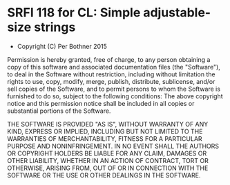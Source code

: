 # SRFI 118 for CL: Simple adjustable-size strings

* Copyright (C) Per Bothner 2015
 
Permission is hereby granted, free of charge, to any person obtaining a copy of this
software and associated documentation files (the "Software"), to deal in
the Software without restriction,
including without limitation the rights to use, copy, modify, merge, publish, distribute,
sublicense, and/or sell copies of the Software, and to permit persons to whom
the Software is furnished to do so, subject to the following conditions:
The above copyright notice and this permission notice shall be included in all copies or
substantial portions of the Software.

THE SOFTWARE IS PROVIDED "AS IS", WITHOUT WARRANTY OF ANY KIND, EXPRESS OR IMPLIED,
INCLUDING BUT NOT LIMITED TO THE WARRANTIES OF MERCHANTABILITY, 
FITNESS FOR A PARTICULAR PURPOSE AND NONINFRINGEMENT. IN NO EVENT SHALL THE AUTHORS OR
COPYRIGHT HOLDERS BE LIABLE FOR ANY CLAIM, DAMAGES OR OTHER LIABILITY, WHETHER IN
AN ACTION OF CONTRACT, TORT OR OTHERWISE, ARISING FROM, OUT OF OR IN CONNECTION WITH 
THE SOFTWARE OR THE USE OR OTHER DEALINGS IN THE SOFTWARE.

